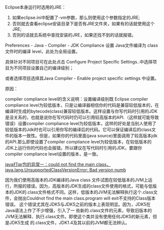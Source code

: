 Eclipse本身运行时选用的JRE：

1. 如果eclipse.ini中配置了-vm参数，那么则使用这个参数指定的JRE;
2. 否则就去查看eclipse安装目录下是否有JRE文件夹，如果有的话就使用这个JRE;
3. 否则的话就去系统中查找安装的JRE，如果还找不到的话就报错。

Preferences - Java - Compiler - JDK Compliance 设置 Java文件编译为 class文件时的编译 level，此处为全局设置。

具体针对不同项目可在此处点击 Configure Project Specific Settings..中选择项目为不同项目设置自己的编译级别；

或者选择项目选择其Java Compiler - Enable project specific settings 中设置。

原因：

compiler compliance level的含义说明：设置编译级别既 Eclipse compiler compliance level为较低版本，只是让编译器相信你的代码是兼容较低版本的，在编译时生成的bytecode(class)兼容较低版本。这样设置与你写代码时引用的JDK是没关系的，也就是说你在写代码时仍可以引用较高版本的API.（这样就可能导致错误）设置compiler compliance level为较低版本，这样的好处是当别人使用了较低版本的Jdk时也可以引用你写的编译后的代码。它可以保证编译后的class文件的版本一致性。但是，如果你的代码里面(java source)里面调用了较高版本jdk的API.那么即使设置了compiler compliance level为较低版本，在较低版本的JDK上运行你的代码也会报错。所以建议在写代码时引用的JDK，要跟你compiler compliance level设置的版本，是一致。

[java打jar包的异常一：could not find the main class，java.lang.UnsupportedClassVersionError: Bad version numb](http://blog.csdn.net/chenallen1025/article/details/7595478)

因为我们使用高版本的JDK编译的Java class 文件试图在较低版本的JVM上运行，所报的错误。因为，高版本的JDK生成的class文件使用的格式，可能与低版本的JDK的.class文件格式不同。这样，低版本的JVM无法解释执行这个.class文件，会抛出Couldnot find the main class.program will exit不支持的Class版本错误。 这个错误尤其在JDK5与JDK5之前的版本上表现明显。因为，JDK5在Java语法上作了不少增强，引入了一 些新的.class文件的元素，导致旧版本的JVM无法解释、执行.class文件。即使这个类并没有使用任何JDK5的新元素，但是JDK5生成 的.class文件，JDK1.4及其以前的JVM都无法辨认。